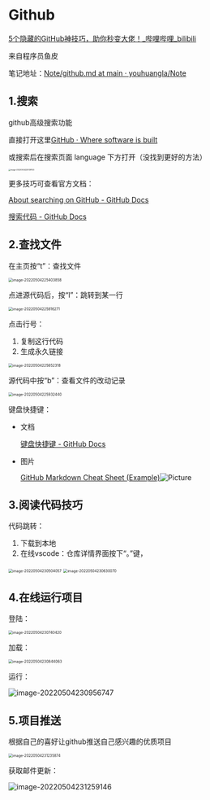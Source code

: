 # Github

[5个隐藏的GitHub神技巧，助你秒变大佬！\_哔哩哔哩\_bilibili](https://www.bilibili.com/video/BV1q54y1f7h6?spm_id_from=333.337.search-card.all.click)

来自程序员鱼皮

笔记地址：[Note/github\.md at main · youhuangla/Note](https://github.com/youhuangla/Note/blob/main/web/github.md)

## 1.搜索

github高级搜索功能

直接打开这里[GitHub · Where software is built](https://github.com/search/advanced)

或搜索后在搜索页面 language 下方打开（没找到更好的方法）

<img src="img/image-20220504225139153.png" alt="image-20220504225139153" style="zoom: 25%;" />

更多技巧可查看官方文档：

[About searching on GitHub \- GitHub Docs](https://docs.github.com/cn/search-github/getting-started-with-searching-on-github/about-searching-on-github)

[搜索代码 \- GitHub Docs](https://docs.github.com/cn/search-github/searching-on-github/searching-code)

## 2.查找文件

在主页按“t”：查找文件

<img src="img/image-20220504225403858.png" alt="image-20220504225403858" style="zoom:50%;" />

点进源代码后，按“l”：跳转到某一行

<img src="img/image-20220504225816271.png" alt="image-20220504225816271" style="zoom:50%;" />

点击行号：

1. 复制这行代码
2. 生成永久链接

<img src="img/image-20220504225652318.png" alt="image-20220504225652318" style="zoom:50%;" />

源代码中按“b”：查看文件的改动记录

<img src="img/image-20220504225932440.png" alt="image-20220504225932440" style="zoom:50%;" />

键盘快捷键：

- 文档

  [键盘快捷键 \- GitHub Docs](https://docs.github.com/cn/get-started/using-github/keyboard-shortcuts)

- 图片

  [GitHub Markdown Cheat Sheet \(Example\)](https://coderwall.com/p/ln-ira/github-markdown-cheat-sheet)![Picture](img/gs.png)

## 3.阅读代码技巧

代码跳转：

1. 下载到本地
2. 在线vscode：仓库详情界面按下“。”键，

<img src="img/image-20220504230504057.png" alt="image-20220504230504057" style="zoom:50%;" />

<img src="img/image-20220504230630070.png" alt="image-20220504230630070" style="zoom:50%;" />

## 4.在线运行项目

登陆：

<img src="img/image-20220504230740420.png" alt="image-20220504230740420" style="zoom:50%;" />

加载：

<img src="img/image-20220504230844063.png" alt="image-20220504230844063" style="zoom:50%;" />

运行：

![image-20220504230956747](img/image-20220504230956747.png)



## 5.项目推送

根据自己的喜好让github推送自己感兴趣的优质项目

<img src="img/image-20220504231235874.png" alt="image-20220504231235874" style="zoom:50%;" />



获取邮件更新：

![image-20220504231259146](img/image-20220504231259146.png)